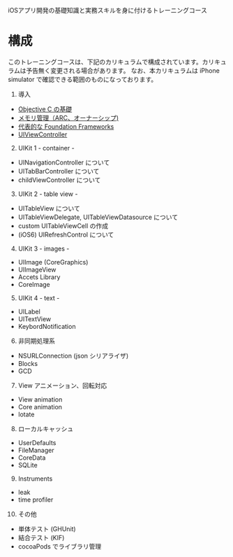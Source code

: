 iOSアプリ開発の基礎知識と実務スキルを身に付けるトレーニングコース

# 構成
このトレーニングコースは、下記のカリキュラムで構成されています。カリキュラムは予告無く変更される場合があります。
なお、本カリキュラムは iPhone simulator で確認できる範囲のものになっております。

1. 導入
 * [Objective C の基礎](https://github.com/mixi-inc/iOSTraining/wiki/Objective-C-%E3%81%AE%E5%9F%BA%E7%A4%8E)
 * [メモリ管理（ARC、オーナーシップ)](https://github.com/mixi-inc/iOSTraining/wiki/%E3%83%A1%E3%83%A2%E3%83%AA%E7%AE%A1%E7%90%86%EF%BC%88ARC%E3%80%81%E3%82%AA%E3%83%BC%E3%83%8A%E3%83%BC%E3%82%B7%E3%83%83%E3%83%97)
 * [代表的な Foundation Frameworks](https://github.com/mixi-inc/iOSTraining/wiki/%E4%BB%A3%E8%A1%A8%E7%9A%84%E3%81%AA-Foundation-Frameworks)
 * [UIViewController](https://github.com/mixi-inc/iOSTraining/wiki/UIViewController)
2. UIKit 1 - container -
 - UINavigationController について
 - UITabBarController について
 - childViewController について
3. UIKit 2 - table view -
 - UITableView について
 - UITableViewDelegate, UITableViewDatasource について
 - custom UITableViewCell の作成
 - (iOS6) UIRefreshControl について
4. UIKit 3 - images -
 - UIImage (CoreGraphics)
 - UIImageView
 - Accets Library
 - CoreImage
5. UIKit 4 - text -
 - UILabel
 - UITextView
 - KeybordNotification
6. 非同期処理系
 - NSURLConnection (json シリアライザ)
 - Blocks
 - GCD
7. View アニメーション、回転対応
 - View animation
 - Core animation
 - lotate
8. ローカルキャッシュ
 - UserDefaults
 - FileManager
 - CoreData
 - SQLite
9. Instruments
 - leak
 - time profiler
10. その他
 - 単体テスト (GHUnit)
 - 結合テスト (KIF)
 - cocoaPods でライブラリ管理